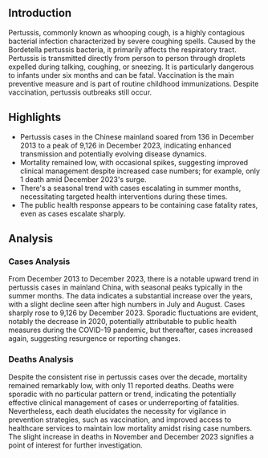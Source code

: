 ## Introduction

Pertussis, commonly known as whooping cough, is a highly contagious bacterial infection characterized by severe coughing spells. Caused by the Bordetella pertussis bacteria, it primarily affects the respiratory tract. Pertussis is transmitted directly from person to person through droplets expelled during talking, coughing, or sneezing. It is particularly dangerous to infants under six months and can be fatal. Vaccination is the main preventive measure and is part of routine childhood immunizations. Despite vaccination, pertussis outbreaks still occur.

## Highlights

- Pertussis cases in the Chinese mainland soared from 136 in December 2013 to a peak of 9,126 in December 2023, indicating enhanced transmission and potentially evolving disease dynamics. <br/>
- Mortality remained low, with occasional spikes, suggesting improved clinical management despite increased case numbers; for example, only 1 death amid December 2023's surge. <br/>
- There's a seasonal trend with cases escalating in summer months, necessitating targeted health interventions during these times. <br/>
- The public health response appears to be containing case fatality rates, even as cases escalate sharply.

## Analysis

### Cases Analysis
From December 2013 to December 2023, there is a notable upward trend in pertussis cases in mainland China, with seasonal peaks typically in the summer months. The data indicates a substantial increase over the years, with a slight decline seen after high numbers in July and August. Cases sharply rose to 9,126 by December 2023. Sporadic fluctuations are evident, notably the decrease in 2020, potentially attributable to public health measures during the COVID-19 pandemic, but thereafter, cases increased again, suggesting resurgence or reporting changes. 

### Deaths Analysis
Despite the consistent rise in pertussis cases over the decade, mortality remained remarkably low, with only 11 reported deaths. Deaths were sporadic with no particular pattern or trend, indicating the potentially effective clinical management of cases or underreporting of fatalities. Nevertheless, each death elucidates the necessity for vigilance in prevention strategies, such as vaccination, and improved access to healthcare services to maintain low mortality amidst rising case numbers. The slight increase in deaths in November and December 2023 signifies a point of interest for further investigation.
